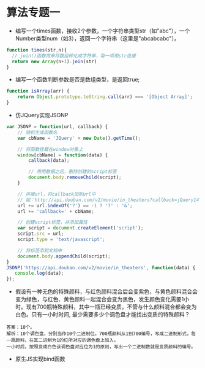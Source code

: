 # 算法专题一

* 编写一个times函数，接收2个参数，一个字符串类型str（如"abc"），一个Number类型num（如3），返回一个字符串（这里是"abcabcabc"）。

```js
function times(str,n){
  // join()函数用来将数组转化成字符串，每一项用str连接
  return new Array(n+1).join(str)
}
```

* 编写一个函数判断参数是否是数组类型，是返回true;

```js
function isArray(arr) {
    return Object.prototype.toString.call(arr) === '[Object Array]';
}
```

* 仿JQuery实现JSONP

```js
var JSONP = function(url, callback) {
    // 随机生成函数名
    var cbName = 'JQuery' + new Date().getTime();

    // 将函数挂载在window对象上
    window[cbName] = function(data) {
        callback(data);

        // 用用数据之后，删除创建的script标签
        document.body.removeChild(script);
    }

    // 拼接url，将callback加到url中
    // 如：http://api.douban.com/v2/movie/in_theaters?callback=jQuery1487687886270
    url += url.indexOf('?') == -1 ? '?' : '&';
    url += 'callback=' + cbName;

    // 创建script标签，并添加属性
    var script = document.createElement('script');
    script.src = url;
    script.type = 'text/javascript';

    // 将标签添到文档中
    document.body.appendChild(script);
}
JSONP('https://api.douban.com/v2/movie/in_theaters', function(data) {
   console.log(data); 
});
```

* 假设有一种无色的特殊颜料，与红色颜料混合后会变紫色，与黄色颜料混合会变为绿色，与红色、黄色颜料一起混合会变为黑色，发生颜色变化需要1小时。现有700瓶特殊颜料，其中一瓶已经变质，不管与什么颜料混合都会变为白色。只有一小时时间, 最少需要多少个调色盘才能找出变质的特殊颜料？

```
答案：10个。
解析：10个调色盘，分别当作10个二进制位。700瓶颜料从1到700编号，写成二进制形式，每一瓶颜料，在其二进制为1的位所对应的调色盘上加入。
一小时后，按照变成白色该调色盘对应位为1的原则，写出一个二进制数就是变质颜料的编号。
```

* 原生JS实现bind函数

```js

```



